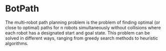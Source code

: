 # BotPath
The multi-robot path planning problem is the problem of finding optimal (or close to optimal) paths for n robots simultaneously without collisions where each robot has a designated start and goal state. This problem can be solved in different ways, ranging from greedy search methods to heuristic algorithms.
